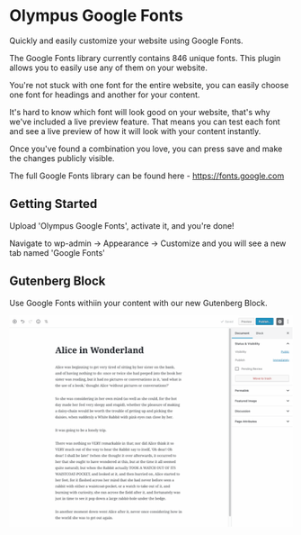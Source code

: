 Olympus Google Fonts
===

Quickly and easily customize your website using Google Fonts.

The Google Fonts library currently contains 846 unique fonts. This plugin allows you to easily use any of them on your website.

You're not stuck with one font for the entire website, you can easily choose one font for headings and another for your content.

It's hard to know which font will look good on your website, that's why we've included a live preview feature. That means you can test each font and see a live preview of how it will look with your content instantly.

Once you've found a combination you love, you can press save and make the changes publicly visible.

The full Google Fonts library can be found here - https://fonts.google.com

Getting Started
---------------

Upload 'Olympus Google Fonts', activate it, and you're done!

Navigate to wp-admin -> Appearance -> Customize and you will see a new tab named 'Google Fonts'

Gutenberg Block
---------------

Use Google Fonts withiin your content with our new Gutenberg Block.

![](google-fonts-block-gutenberg.gif)
